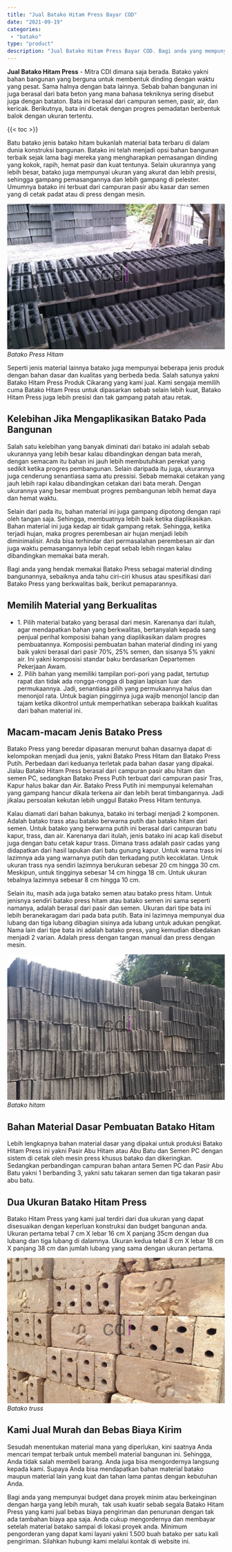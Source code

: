 ```yaml
---
title: "Jual Batako Hitam Press Bayar COD"
date: "2021-09-19"
categories:
 - "batako"
type: "product"
description: "Jual Batako Hitam Press Bayar COD. Bagi anda yang mempunyai budget dana proyek minim atau berkeinginan dengan harga yang lebih murah,  tak usah kuatir sebab..."
---
```


**Jual Batako Hitam Press** - Mitra CDI dimana saja berada. Batako yakni bahan bangunan yang berguna untuk membentuk dinding dengan waktu yang pesat. Sama halnya dengan bata lainnya. Sebab bahan bangunan ini juga berasal dari bata beton yang mana bahasa tekniknya sering disebut juga dengan bataton. Bata ini berasal dari campuran semen, pasir, air, dan kericak. Berikutnya, bata ini dicetak dengan progres pemadatan berbentuk balok dengan ukuran tertentu.

{{< toc >}}

Batu batako jenis batako hitam bukanlah material bata terbaru di dalam dunia konstruksi bangunan. Batako ini telah menjadi opsi bahan bangunan terbaik sejak lama bagi mereka yang mengharapkan pemasangan dinding yang kokok, rapih, hemat pasir dan kuat tentunya. Selain ukurannya yang lebih besar, batako juga mempunyai ukuran yang akurat dan lebih presisi, sehingga gampang pemasangannya dan lebih gampang di pelester. Umumnya batako ini terbuat dari campuran pasir abu kasar dan semen yang di cetak padat atau di press dengan mesin.

![Batako Press Hitam](/images/product/batako.jpg)
*Batako Press Hitam*

Seperti jenis material lainnya batako juga mempunyai beberapa jenis produk dengan bahan dasar dan kualitas yang berbeda beda. Salah satunya yakni Batako Hitam Press Produk Cikarang yang kami jual. Kami sengaja memilih cuma Batako Hitam Press untuk dipasarkan sebab selain lebih kuat, Batako Hitam Press juga lebih presisi dan tak gampang patah atau retak.

 ## Kelebihan Jika Mengaplikasikan Batako Pada Bangunan

Salah satu kelebihan yang banyak diminati dari batako ini adalah sebab ukurannya yang lebih besar kalau dibandingkan dengan bata merah, dengan semacam itu bahan ini jauh lebih membutuhkan perekat yang sedikit ketika progres pembangunan. Selain daripada itu juga, ukurannya juga cenderung senantiasa sama atu pressisi. Sebab memakai cetakan yang jauh lebih rapi kalau dibandingkan cetakan dari bata merah. Dengan ukurannya yang besar membuat progres pembangunan lebih hemat daya dan hemat waktu.

Selain dari pada itu, bahan material ini juga gampang dipotong dengan rapi oleh tangan saja. Sehingga, membuatnya lebih baik ketika diaplikasikan. Bahan material ini juga kedap air tidak gampang retak. Sehingga, ketika terjadi hujan, maka progres perembesan air hujan menjadi lebih diminimalisir. Anda bisa terhindar dari permasalahan perembesan air dan juga waktu pemasangannya lebih cepat sebab lebih ringan kalau dibandingkan memakai bata merah.

Bagi anda yang hendak memakai Batako Press sebagai material dinding bangunannya, sebaiknya anda tahu ciri-ciri khusus atau spesifikasi dari Batako Press yang berkwalitas baik, berikut pemaparannya.

 ## Memilih Material yang Berkualitas

- 1\. Pilih material batako yang berasal dari mesin. Karenanya dari itulah, agar mendapatkan bahan yang berkwalitas, bertanyalah kepada sang penjual perihal komposisi bahan yang diaplikasikan dalam progres pembuatannya. Komposisi pembuatan bahan material dinding ini yang baik yakni berasal dari pasir 70%, 25% semen, dan sisanya 5% yakni air. Ini yakni komposisi standar baku berdasarkan Departemen Pekerjaan Awam.
- 2\. Pilih bahan yang memiliki tampilan pori-pori yang padat, tertutup rapat dan tidak ada rongga-rongga di bagian lapisan luar dan permukaannya. Jadi, senantiasa pilih yang permukaannya halus dan menonjol rata. Untuk bagian pinggirnya juga wajib menonjol lancip dan tajam ketika dikontrol untuk memperhatikan seberapa baikkah kualitas dari bahan material ini.

 ## Macam-macam Jenis Batako Press

Batako Press yang beredar dipasaran menurut bahan dasarnya dapat di kelompokan menjadi dua jenis, yakni Batako Press Hitam dan Batako Press Putih. Perbedaan dari keduanya terletak pada bahan dasar yang dipakai. Jialau Batako Hitam Press berasal dari campuran pasir abu hitam dan semen PC, sedangkan Batako Press Putih terbuat dari campuran pasir Tras, Kapur halus bakar dan Air. Batako Press Putih ini mempunyai kelemahan yang gampang hancur dikala terkena air dan lebih berat timbangannya. Jadi jikalau persoalan kekutan lebih unggul Batako Press Hitam tentunya.

Kalau diamati dari bahan bakunya, batako ini terbagi menjadi 2 komponen. Adalah batako trass atau batako berwarna putih dan batako hitam dari semen. Untuk batako yang berwarna putih ini berasal dari campuran batu kapur, trass, dan air. Karenanya dari itulah, jenis batako ini acap kali disebut juga dengan batu cetak kapur trass. Dimana trass adalah pasir cadas yang didapatkan dari hasil lapukan dari batu gunung kapur. Untuk warna trass ini lazimnya ada yang warnanya putih dan terkadang putih kecoklatan. Untuk ukuran trass nya sendiri lazimnya berukuran sebesar 20 cm hingga 30 cm. Meskipun, untuk tingginya sebesar 14 cm hingga 18 cm. Untuk ukuran tebalnya lazimnya sebesar 8 cm hingga 10 cm.

Selain itu, masih ada juga batako semen atau batako press hitam. Untuk jenisnya sendiri batako press hitam atau batako semen ini sama seperti namanya, adalah berasal dari pasir dan semen. Ukuran dari tipe bata ini lebih beranekaragam dari pada bata putih. Bata ini lazimnya mempunyai dua lubang dan tiga lubang dibagian sisinya ada lubang untuk adukan pengikat. Nama lain dari tipe bata ini adalah batako press, yang kemudian dibedakan menjadi 2 varian. Adalah press dengan tangan manual dan press dengan mesin.

![Batako hitam](/images/product/batako-3.jpg)
*Batako hitam*

 ## Bahan Material Dasar Pembuatan Batako Hitam

Lebih lengkapnya bahan material dasar yang dipakai untuk produksi Batako Hitam Press ini yakni Pasir Abu Hitam atau Abu Batu dan Semen PC dengan sistem di cetak oleh mesin press khusus batako dan dikeringkan. Sedangkan perbandingan campuran bahan antara Semen PC dan Pasir Abu Batu yakni 1 berbanding 3, yakni satu takaran semen dan tiga takaran pasir abu batu.

 ## Dua Ukuran Batako Hitam Press

Batako Hitam Press yang kami jual terdiri dari dua ukuran yang dapat disesuaikan dengan keperluan konstruksi dan budget bangunan anda. Ukuran pertama tebal 7 cm X lebar 16 cm X panjang 35cm dengan dua lubang dan tiga lubang di dalamnya. Ukuran kedua tebal 8 cm X lebar 18 cm X panjang 38 cm dan jumlah lubang yang sama dengan ukuran pertama.

![Batako truss](/images/product/batako-putih.jpg)
*Batako truss*

 ## Kami Jual Murah dan Bebas Biaya Kirim

Sesudah menentukan material mana yang diperlukan, kini saatnya Anda mencari tempat terbaik untuk membeli material bangunan ini. Sehingga, Anda tidak salah membeli barang. Anda juga bisa mengordernya langsung kepada kami. Supaya Anda bisa mendapatkan bahan material batako maupun material lain yang kuat dan tahan lama pantas dengan kebutuhan Anda.

Bagi anda yang mempunyai budget dana proyek minim atau berkeinginan dengan harga yang lebih murah,  tak usah kuatir sebab segala Batako Hitam Press yang kami jual bebas biaya pengiriman dan penurunan dengan tak ada tambahan biaya apa saja. Anda cukup mengordernya dan membayar setelah material batako sampai di lokasi proyek anda. Minimum pengorderan yang dapat kami layani yakni 1.500 buah batako per satu kali pengiriman. Silahkan hubungi kami melalui kontak di website ini.

